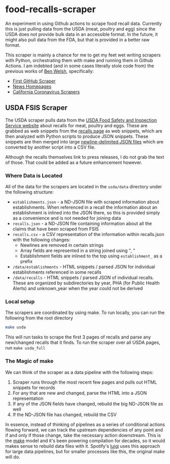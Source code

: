 # food-recalls-scraper

An experiment in using Github actions to scrape food recall data. Currently this
is just pulling data from the USDA (meat, poultry and egg) since the USDA does
not provide bulk data in an accessible format. In the future, it might also pull
data from the FDA, but that is provided in a better raw format.

This scraper is mainly a chance for me to get my feet wet writing scrapers with Python, orchestrating them with make and running them in Github Actions. I am indebted (and in some cases literally stole code from) the previous works of [Ben Welsh](https://palewi.re/who-is-ben-welsh/), specifically:

* [First GitHub Scraper](https://github.com/palewire/first-github-scraper) 
* [News Homepages](https://github.com/palewire/news-homepages)
* [California Coronavirus Scrapers](https://github.com/datadesk/california-coronavirus-scrapers)

## USDA FSIS Scraper

The USDA scraper pulls data from the [USDA Food Safety and Inspection Service website](https://www.fsis.usda.gov/) about recalls for meat, poultry and eggs. These are grabbed as web snippets from the [recalls page](https://www.fsis.usda.gov/recalls) as web snippets, which are then analyzed with Python scripts to produce JSON snippets. These snippets are then merged into large [newline-delimited JSON files](http://ndjson.org/) which are converted by another script into a CSV file.

Although the recalls themselves link to press releases, I do not grab the text of those. That could be added as a future enhancement however.

### Where Data is Located

All of the data for the scrapers are located in the `usda/data` directory under the following structure:

* `establishments.json` - a ND-JSON file with scraped information about establishments. When referenced in a recall the information about an establishment is inlined into the JSON there, so this is provided simply as a convenience and is not needed for joining data
* `recalls.json` - a ND-JSON file containing information about all the claims that have been scraped from FSIS
* `recalls.csv` - a CSV representation of the information within recalls.json with the following changes:
  * Newlines are removed in certain strings
  * Array fields are represented in a string joined using ", "
  * Establishment fields are inlined to the top using `establishment_` as a prefix
* `/data/establishments` - HTML snippets / parsed JSON for individual establishments referenced in some recalls
* `/data/recalls` - HTML snippets / parsed JSON of individual recalls. These are organized by subdirectories by year, PHA (for Public Health Alerts) and unknown_year when the year could not be derived

### Local setup

The scrapers are coordinated by using make. To run locally, you can run the following from the root directory

``` sh
make usda
```

This will run tasks to scrape the first 3 pages of recalls and parse any new/changed recalls that it finds. To run the scraper over all USDA pages, run `make usda_full`

### The Magic of make

We can think of the scraper as a data pipeline with the following steps:

1. Scraper runs through the most recent few pages and pulls out HTML snippets for records
2. For any that are new and changed, parse the HTML into a JSON representation
3. If any of the JSON fields have changed, rebuild the big ND-JSON file as well
4. If the ND-JSON file has changed, rebuild the CSV

In essence, instead of thinking of pipelines as a series of conditional actions flowing forward, we can track the upstream dependencies of any point and if and only if those change, take the necessary action downstream. This is the [make](https://www.gnu.org/software/make/manual/make.html) model and it's been powering compilation for decades, so it would makes sense to rebuild data files with it. Spotify's [luigi](https://github.com/spotify/luigi) uses this approach for large data pipelines, but for smaller processes like this, the original make will do.

